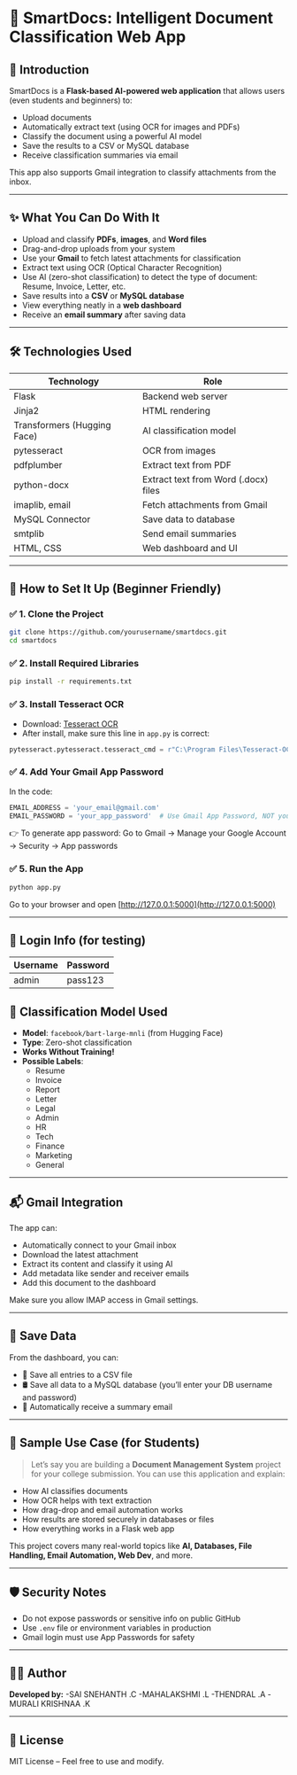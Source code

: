 # 📄 SmartDocs: Intelligent Document Classification Web App

## 👋 Introduction

SmartDocs is a **Flask-based AI-powered web application** that allows users (even students and beginners) to:
- Upload documents
- Automatically extract text (using OCR for images and PDFs)
- Classify the document using a powerful AI model
- Save the results to a CSV or MySQL database
- Receive classification summaries via email

This app also supports Gmail integration to classify attachments from the inbox.

---

## ✨ What You Can Do With It

- Upload and classify **PDFs**, **images**, and **Word files**
- Drag-and-drop uploads from your system
- Use your **Gmail** to fetch latest attachments for classification
- Extract text using OCR (Optical Character Recognition)
- Use AI (zero-shot classification) to detect the type of document: Resume, Invoice, Letter, etc.
- Save results into a **CSV** or **MySQL database**
- View everything neatly in a **web dashboard**
- Receive an **email summary** after saving data

---

## 🛠 Technologies Used

| Technology         | Role |
|-------------------|------|
| Flask             | Backend web server |
| Jinja2            | HTML rendering |
| Transformers (Hugging Face) | AI classification model |
| pytesseract       | OCR from images |
| pdfplumber        | Extract text from PDF |
| python-docx       | Extract text from Word (.docx) files |
| imaplib, email    | Fetch attachments from Gmail |
| MySQL Connector   | Save data to database |
| smtplib           | Send email summaries |
| HTML, CSS         | Web dashboard and UI |

---

## 🔧 How to Set It Up (Beginner Friendly)

### ✅ 1. Clone the Project
```bash
git clone https://github.com/yourusername/smartdocs.git
cd smartdocs
```

### ✅ 2. Install Required Libraries
```bash
pip install -r requirements.txt
```

### ✅ 3. Install Tesseract OCR
- Download: [Tesseract OCR](https://github.com/tesseract-ocr/tesseract)
- After install, make sure this line in `app.py` is correct:
```python
pytesseract.pytesseract.tesseract_cmd = r"C:\Program Files\Tesseract-OCR\tesseract.exe"
```

### ✅ 4. Add Your Gmail App Password
In the code:
```python
EMAIL_ADDRESS = 'your_email@gmail.com'
EMAIL_PASSWORD = 'your_app_password'  # Use Gmail App Password, NOT your real password
```
👉 To generate app password: Go to Gmail → Manage your Google Account → Security → App passwords

### ✅ 5. Run the App
```bash
python app.py
```
Go to your browser and open [http://127.0.0.1:5000](http://127.0.0.1:5000)

---

## 🔐 Login Info (for testing)

| Username | Password |
|----------|----------|
| admin    | pass123  |



## 🧠 Classification Model Used

- **Model**: `facebook/bart-large-mnli` (from Hugging Face)
- **Type**: Zero-shot classification
- **Works Without Training!**
- **Possible Labels**:
  - Resume
  - Invoice
  - Report
  - Letter
  - Legal
  - Admin
  - HR
  - Tech
  - Finance
  - Marketing
  - General

---

## 📬 Gmail Integration

The app can:
- Automatically connect to your Gmail inbox
- Download the latest attachment
- Extract its content and classify it using AI
- Add metadata like sender and receiver emails
- Add this document to the dashboard

Make sure you allow IMAP access in Gmail settings.

---

## 💾 Save Data

From the dashboard, you can:
- 💾 Save all entries to a CSV file
- 🛢 Save all data to a MySQL database (you’ll enter your DB username and password)
- 📩 Automatically receive a summary email

---

## 📜 Sample Use Case (for Students)

> Let’s say you are building a **Document Management System** project for your college submission. You can use this application and explain:
- How AI classifies documents
- How OCR helps with text extraction
- How drag-drop and email automation works
- How results are stored securely in databases or files
- How everything works in a Flask web app

This project covers many real-world topics like **AI, Databases, File Handling, Email Automation, Web Dev**, and more.

---

## 🛡️ Security Notes

- Do not expose passwords or sensitive info on public GitHub
- Use `.env` file or environment variables in production
- Gmail login must use App Passwords for safety

---

## 👨‍💻 Author

**Developed by:**
 -SAI SNEHANTH .C
 -MAHALAKSHMI .L
 -THENDRAL .A
 -MURALI KRISHNAA .K


---

## 📃 License

MIT License – Feel free to use and modify.